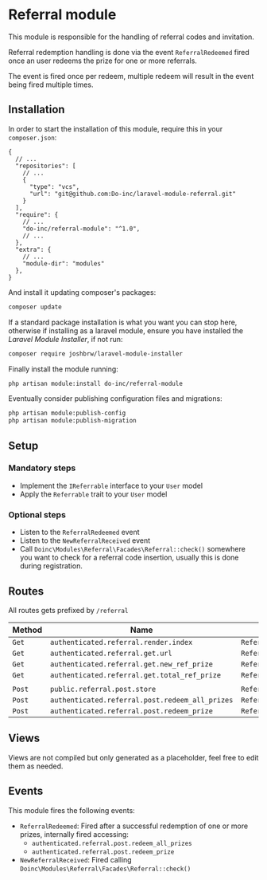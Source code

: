 # Referral module

This module is responsible for the handling of referral codes and invitation.

Referral redemption handling is done via the event `ReferralRedeemed` fired once an user redeems the
prize for one or more referrals.

The event is fired once per redeem, multiple redeem will result in the event being fired multiple times.

## Installation

In order to start the installation of this module, require this in your `composer.json`:
```json5
{
  // ...
  "repositories": [
    // ...
    {
      "type": "vcs",
      "url": "git@github.com:Do-inc/laravel-module-referral.git"
    }
  ],
  "require": {
    // ...
    "do-inc/referral-module": "^1.0",
    // ...
  },
  "extra": {
    // ...
    "module-dir": "modules"
  },
}
```

And install it updating composer's packages:
```bash
composer update
```

If a standard package installation is what you want you can stop here, otherwise if installing as a laravel module, 
ensure you have installed the _Laravel Module Installer_, if not run:
```bash
composer require joshbrw/laravel-module-installer
```

Finally install the module running:
```bash
php artisan module:install do-inc/referral-module
```

Eventually consider publishing configuration files and migrations:
```bash
php artisan module:publish-config
php artisan module:publish-migration
```

## Setup
### Mandatory steps
* Implement the `IReferrable` interface to your `User` model
* Apply the `Referrable` trait to your `User` model

### Optional steps
* Listen to the `ReferralRedeemed` event
* Listen to the `NewReferralReceived` event
* Call `Doinc\Modules\Referral\Facades\Referral::check()` somewhere you want to check for a referral code insertion, 
usually this is done during registration.

## Routes
All routes gets prefixed by `/referral`

| Method | Name                                            | Callback                           | Route                   |
|--------|-------------------------------------------------|------------------------------------|-------------------------|
| `Get`  | `authenticated.referral.render.index`           | `ReferralController@index`         | `/`                     |
| `Get`  | `authenticated.referral.get.url`                | `ReferralController@url`           | `/url`                  |
| `Get`  | `authenticated.referral.get.new_ref_prize`      | `ReferralController@newRefPrize`   | `/prize`                |
| `Get`  | `authenticated.referral.get.total_ref_prize`    | `ReferralController@totalRefPrize` | `/total-prize`          |
|        |                                                 |                                    |                         |
| `Post` | `public.referral.post.store`                    | `ReferralController@store`         | `/`                     |
| `Post` | `authenticated.referral.post.redeem_all_prizes` | `ReferralController@redeemAll`     | `/redeem`               |
| `Post` | `authenticated.referral.post.redeem_prize`      | `ReferralController@redeem`        | `/redeem/{referred_id}` |

## Views
Views are not compiled but only generated as a placeholder, feel free to edit them as needed.

## Events
This module fires the following events:
* `ReferralRedeemed`: Fired after a successful redemption of one or more prizes, internally fired accessing:
  * `authenticated.referral.post.redeem_all_prizes`
  * `authenticated.referral.post.redeem_prize`
* `NewReferralReceived`: Fired calling `Doinc\Modules\Referral\Facades\Referral::check()`